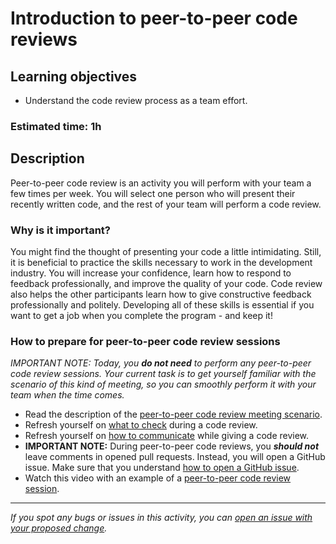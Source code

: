 # Introduction to peer-to-peer code reviews

## Learning objectives
- Understand the code review process as a team effort.

### Estimated time: 1h

## Description

Peer-to-peer code review is an activity you will perform with your team a few times per week.
You will select one person who will present their recently written code, and the rest of your team will perform a code review.

### Why is it important?

You might find the thought of presenting your code a little intimidating. 
Still, it is beneficial to practice the skills necessary to work in the development industry. 
You will increase your confidence, learn how to respond to feedback professionally, and improve the quality of your code. 
Code review also helps the other participants learn how to give constructive feedback professionally and politely. 
Developing all of these skills is essential if you want to get a job when you complete the program - and keep it!

### How to prepare for peer-to-peer code review sessions

*IMPORTANT NOTE: Today, you **do not need** to perform any peer-to-peer code review sessions.*
*Your current task is to get yourself familiar with the scenario of this kind of meeting, so you can smoothly perform it with your team when the time comes.*

- Read the description of the [peer-to-peer code review meeting scenario](https://github.com/microverseinc/curriculum-transversal-skills/blob/main/code-review/articles/live-peer-to-peer-reviews.md).
- Refresh yourself on [what to check](https://github.com/microverseinc/curriculum-transversal-skills/blob/main/code-review/articles/give_code_review_basics.md#what-to-check) during a code review.
- Refresh yourself on [how to communicate](https://github.com/microverseinc/curriculum-transversal-skills/blob/main/code-review/articles/give_code_review_basics.md#how-to-communicate) while giving a code review.
- **IMPORTANT NOTE:** During peer-to-peer code reviews, you ***should not*** leave comments in opened pull requests. Instead, you will open a GitHub issue. Make sure that you understand [how to open a GitHub issue](https://docs.github.com/en/github/managing-your-work-on-github/creating-an-issue).
- Watch this video with an example of a [peer-to-peer code review session](https://youtu.be/z2ME639NbPg).

------

_If you spot any bugs or issues in this activity, you can [open an issue with your proposed change](https://github.com/microverseinc/curriculum-transversal-skills/blob/main/git-github/articles/open_issue.md)._